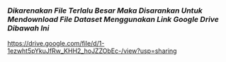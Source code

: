 ### **_Dikarenakan File Terlalu Besar Maka Disarankan Untuk Mendownload File Dataset Menggunakan Link Google Drive Dibawah Ini_**

https://drive.google.com/file/d/1-1ezwht5pYkuJfRw_KHH2_hoJZZObEc-/view?usp=sharing 

